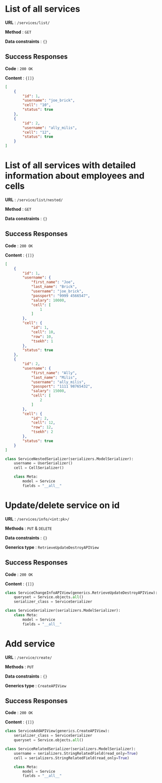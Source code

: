 # List of all services

**URL** : `/services/list/`

**Method** : `GET`

**Data constraints** : `{}`

## Success Responses

**Code** : `200 OK`

**Content** : `{[]}`

```json
[
    {
        "id": 1,
        "username": "joe_brick",
        "cell": "10",
        "status": true
    },
    {
        "id": 2,
        "username": "ally_milis",
        "cell": "12",
        "status": true
    }
]
```

# List of all services with detailed information about employees and cells

**URL** : `/service/list/nested/`

**Method** : `GET`

**Data constraints** : `{}`

## Success Responses

**Code** : `200 OK`

**Content** : `{[]}`

```json
[
    {
        "id": 1,
        "username": {
            "first_name": "Joe",
            "last_name": "Brick",
            "username": "joe_brick",
            "passport": "9999 4566547",
            "salary": 10000,
            "cell": [
                1
            ]
        },
        "cell": {
            "id": 1,
            "cell": 10,
            "row": 10,
            "tsekh": 1
        },
        "status": true
    },
    {
        "id": 2,
        "username": {
            "first_name": "Ally",
            "last_name": "Milis",
            "username": "ally_milis",
            "passport": "1111 98765432",
            "salary": 15000,
            "cell": [
                2
            ]
        },
        "cell": {
            "id": 2,
            "cell": 12,
            "row": 12,
            "tsekh": 2
        },
        "status": true
    }
]
```

```python
class ServiceNestedSerializer(serializers.ModelSerializer):
    username = UserSerializer()
    cell = CellSerializer()

    class Meta:
        model = Service
        fields = "__all__"
```

# Update/delete service on id

**URL** : `/services/info/<int:pk>/`

**Methods** : `PUT` & `DELETE`

**Data constraints** : `{}`

**Generics type** : `RetrieveUpdateDestroyAPIView`

## Success Responses

**Code** : `200 OK`

**Content** : `{[]}`

```python
class ServiceChangeInfoAPIView(generics.RetrieveUpdateDestroyAPIView):
    queryset = Service.objects.all()
    serializer_class = ServiceSerializer
```

```python
class ServiceSerializer(serializers.ModelSerializer):
    class Meta:
        model = Service
        fields = "__all__"
```

# Add service

**URL** : `/service/create/`

**Methods** : `PUT`

**Data constraints** : `{}`

**Generics type** : `CreateAPIView`

## Success Responses

**Code** : `200 OK`

**Content** : `{[]}`

```python
class ServiceAddAPIView(generics.CreateAPIView):
    serializer_class = ServiceSerializer
    queryset = Service.objects.all()
```

```python
class ServiceRelatedSerializer(serializers.ModelSerializer):
    username = serializers.StringRelatedField(read_only=True)
    cell = serializers.StringRelatedField(read_only=True)

    class Meta:
        model = Service
        fields = "__all__"
```
